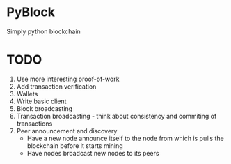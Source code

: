 # PyBlock
Simply python blockchain

# TODO
1. Use more interesting proof-of-work
2. Add transaction verification
3. Wallets
4. Write basic client
5. Block broadcasting
6. Transaction broadcasting - think about consistency and commiting of transactions
6. Peer announcement and discovery
   - Have a new node announce itself to the node from which is pulls the blockchain before it starts mining
   - Have nodes broadcast new nodes to its peers
